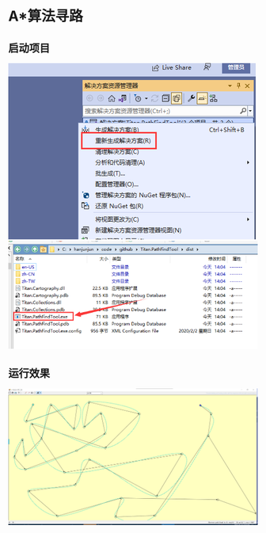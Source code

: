 # A*算法寻路
## 启动项目
![](https://raw.githubusercontent.com/hanjunjun/Titan.PathFindTool/master/Document/images/demo1.png)
![](https://raw.githubusercontent.com/hanjunjun/Titan.PathFindTool/master/Document/images/demo2.png)
## 运行效果
![](https://raw.githubusercontent.com/hanjunjun/Titan.PathFindTool/master/Document/images/demo.png)
